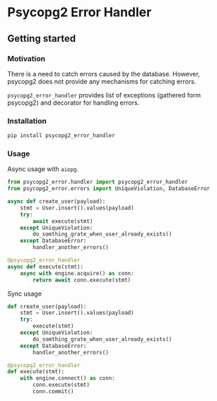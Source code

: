 # Psycopg2 Error Handler

## Getting started
### Motivation
There is a need to catch errors caused by the database.
However, psycopg2 does not provide any mechanisms for catching errors.

`psycopg2_error_handler` provides list of exceptions (gathered form psycopg2) and decorator for handling errors.

### Installation
```bash
pip install psycopg2_error_handler
```

### Usage
Async usage with `aiopg`.
```python
from psycopg2_error.handler import psycopg2_error_handler
from psycopg2_error.errors import UniqueViolation, DatabaseError

async def create_user(payload):
    stmt = User.insert().values(payload)
    try:
        await execute(stmt)
    except UniqueViolation:
        do_somthing_grate_when_user_already_exists()
    except DatabaseError:
        handler_another_errors()

@psycopg2_error_handler
async def execute(stmt):
    async with engine.acquire() as conn:
        return await conn.execute(stmt)
```

Sync usage
```python
def create_user(payload):
    stmt = User.insert().values(payload)
    try:
        execute(stmt)
    except UniqueViolation:
        do_somthing_grate_when_user_already_exists()
    except DatabaseError:
        handler_another_errors()

@psycopg2_error_handler
def execute(stmt):
    with engine.connect() as conn:
        conn.execute(stmt)
        conn.commit()
```